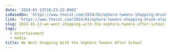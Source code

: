 ```yaml
---
date: '2024-01-13T18:23:22.000Z'
isBasedOn: 'https://www.thecut.com/2024/01/ephora-tweens-shopping-drunk-elephant.html'
link: 'https://www.thecut.com/2024/01/ephora-tweens-shopping-drunk-elephant.html'
slug: 2024-01-13-we-went-shopping-with-the-sephora-tweens-after-school
tags:
  - entertainment
  - media
title: We Went Shopping With the Sephora Tweens After School
---
```


